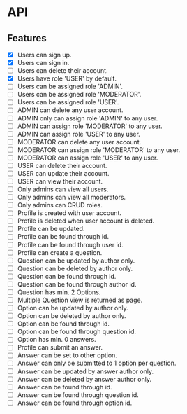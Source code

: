 # API

## Features

- [x] Users can sign up.
- [x] Users can sign in.
- [ ] Users can delete their account.
- [x] Users have role 'USER' by default.
- [ ] Users can be assigned role 'ADMIN'.
- [ ] Users can be assigned role 'MODERATOR'.
- [ ] Users can be assigned role 'USER'.
- [ ] ADMIN can delete any user account.
- [ ] ADMIN only can assign role 'ADMIN' to any user.
- [ ] ADMIN can assign role 'MODERATOR' to any user.
- [ ] ADMIN can assign role 'USER' to any user.
- [ ] MODERATOR can delete any user account.
- [ ] MODERATOR can assign role 'MODERATOR' to any user.
- [ ] MODERATOR can assign role 'USER' to any user.
- [ ] USER can delete their account.
- [ ] USER can update their account.
- [ ] USER can view their account.
- [ ] Only admins can view all users.
- [ ] Only admins can view all moderators.
- [ ] Only admins can CRUD roles.
- [ ] Profile is created with user account.
- [ ] Profile is deleted when user account is deleted.
- [ ] Profile can be updated.
- [ ] Profile can be found through id.
- [ ] Profile can be found through user id.
- [ ] Profile can create a question.
- [ ] Question can be updated by author only.
- [ ] Question can be deleted by author only.
- [ ] Question can be found through id.
- [ ] Question can be found through author id.
- [ ] Question has min. 2 Options.
- [ ] Multiple Question view is returned as page.
- [ ] Option can be updated by author only.
- [ ] Option can be deleted by author only.
- [ ] Option can be found through id.
- [ ] Option can be found through question id.
- [ ] Option has min. 0 answers.
- [ ] Profile can submit an answer.
- [ ] Answer can be set to other option.
- [ ] Answer can only be submitted to 1 option per question.
- [ ] Answer can be updated by answer author only.
- [ ] Answer can be deleted by answer author only.
- [ ] Answer can be found through id.
- [ ] Answer can be found through question id.
- [ ] Answer can be found through option id.